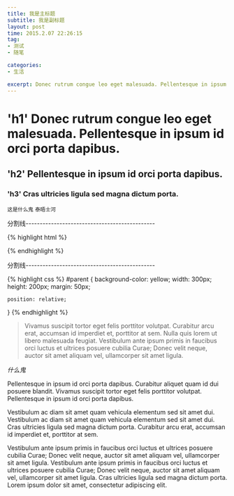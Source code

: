```yaml
---
title: 我是主标题
subtitle: 我是副标题
layout: post
time: 2015.2.07 22:26:15
tag:
- 测试
- 随笔

categories:
- 生活

excerpt: Donec rutrum congue leo eget malesuada. Pellentesque in ipsum id orci porta dapibus. Cras ultricies ligula sed magna dictum porta. Curabitur arcu erat, accumsan id imperdiet et, porttitor at sem.
---
```


# 'h1' Donec rutrum congue leo eget malesuada. Pellentesque in ipsum id orci porta dapibus.

## 'h2' Pellentesque in ipsum id orci porta dapibus.

### 'h3' Cras ultricies ligula sed magna dictum porta.

`这是什么鬼`
`泰晤士河`

分割线----------------------------------------------

{% highlight html %}
<div>
    <div>
    </div>
</div>
{% endhighlight %}

分割线----------------------------------------------

{% highlight css %}
#parent {
    background-color: yellow;
    width: 300px;
    height: 200px;
    margin: 50px;
    
    position: relative;
}
{% endhighlight %}

> Vivamus suscipit tortor eget felis porttitor volutpat. Curabitur arcu erat, accumsan id imperdiet et, porttitor at sem. Nulla quis lorem ut libero malesuada feugiat. Vestibulum ante ipsum primis in faucibus orci luctus et ultrices posuere cubilia Curae; Donec velit neque, auctor sit amet aliquam vel, ullamcorper sit amet ligula.

*什么鬼*

Pellentesque in ipsum id orci porta dapibus. Curabitur aliquet quam id dui posuere blandit. Vivamus suscipit tortor eget felis porttitor volutpat. Pellentesque in ipsum id orci porta dapibus.

Vestibulum ac diam sit amet quam vehicula elementum sed sit amet dui. Vestibulum ac diam sit amet quam vehicula elementum sed sit amet dui. Cras ultricies ligula sed magna dictum porta. Curabitur arcu erat, accumsan id imperdiet et, porttitor at sem.

Vestibulum ante ipsum primis in faucibus orci luctus et ultrices posuere cubilia Curae; Donec velit neque, auctor sit amet aliquam vel, ullamcorper sit amet ligula. Vestibulum ante ipsum primis in faucibus orci luctus et ultrices posuere cubilia Curae; Donec velit neque, auctor sit amet aliquam vel, ullamcorper sit amet ligula. Cras ultricies ligula sed magna dictum porta. Lorem ipsum dolor sit amet, consectetur adipiscing elit.
